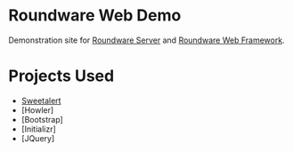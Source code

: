 # Roundware Web Demo

Demonstration site for [Roundware Server](https://github.com/roundware/roundware-server) and [Roundware Web Framework](https://github.com/roundware/roundware-web-framework).

# Projects Used

* [Sweetalert](http://t4t5.github.io/sweetalert/)
* [Howler]
* [Bootstrap]
* [Initializr]
* [JQuery]
